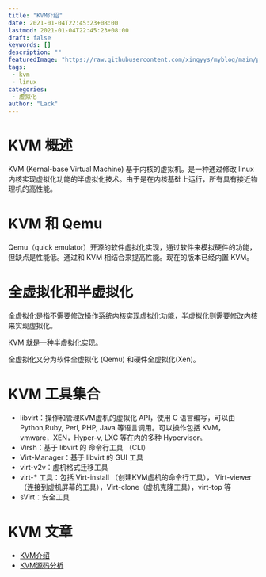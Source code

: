```yaml
---
title: "KVM介绍"
date: 2021-01-04T22:45:23+08:00
lastmod: 2021-01-04T22:45:23+08:00
draft: false
keywords: []
description: ""
featuredImage: "https://raw.githubusercontent.com/xingyys/myblog/main/posts/images/20210104230407.png"
tags: 
 - kvm
 - linux
categories: 
 - 虚拟化
author: "Lack"
---
```


# KVM 概述

KVM (Kernal-base Virtual Machine) 基于内核的虚拟机。是一种通过修改 linux 内核实现虚拟化功能的半虚拟化技术。由于是在内核基础上运行，所有具有接近物理机的高性能。

# KVM 和 Qemu 
Qemu（quick emulator）开源的软件虚拟化实现，通过软件来模拟硬件的功能，但缺点是性能低。通过和 KVM 相结合来提高性能。现在的版本已经内置 KVM。

# 全虚拟化和半虚拟化

全虚拟化是指不需要修改操作系统内核实现虚拟化功能，半虚拟化则需要修改内核来实现虚拟化。

KVM 就是一种半虚拟化实现。

全虚拟化又分为软件全虚拟化 (Qemu) 和硬件全虚拟化(Xen)。

# KVM 工具集合
- libvirt：操作和管理KVM虚机的虚拟化 API，使用 C 语言编写，可以由 Python,Ruby, Perl, PHP, Java 等语言调用。可以操作包括 KVM，vmware，XEN，Hyper-v, LXC 等在内的多种 Hypervisor。
- Virsh：基于 libvirt 的 命令行工具 （CLI）
- Virt-Manager：基于 libvirt 的 GUI 工具
- virt-v2v：虚机格式迁移工具
- virt-* 工具：包括 Virt-install （创建KVM虚机的命令行工具）， Virt-viewer （连接到虚机屏幕的工具），Virt-clone（虚机克隆工具），virt-top 等
- sVirt：安全工具

# KVM 文章
- [KVM介绍](https://www.cnblogs.com/sammyliu/p/4543110.html)
- [KVM源码分析](https://www.cnblogs.com/LoyenWang/p/13510925.html)

